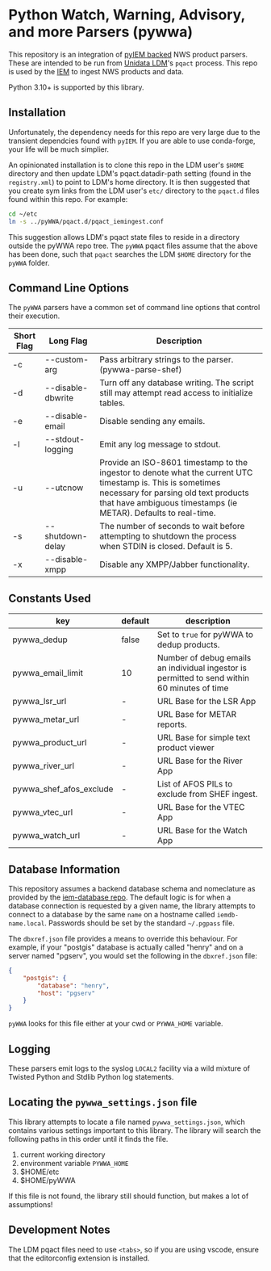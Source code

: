 # Python Watch, Warning, Advisory, and more Parsers (pywwa)

This repository is an integration of
[pyIEM backed](https://github.com/akrherz/pyIEM) NWS product parsers. These
are intended to be run from [Unidata LDM](https://github.com/Unidata/LDM)'s
`pqact` process.  This repo is used by the
[IEM](https://mesonet.agron.iastate.edu) to ingest NWS products and data.

Python 3.10+ is supported by this library.

## Installation

Unfortunately, the dependency needs for this repo are very large due to the
transient dependcies found with ``pyIEM``.  If you are able to use conda-forge,
your life will be much simplier.

An opinionated installation is to clone this repo in the LDM user's `$HOME`
directory and then update LDM's pqact.datadir-path setting
(found in the `registry.xml`) to point to LDM's home directory.
It is then suggested that you create sym links from the LDM user's `etc/`
directory to the `pqact.d` files found within this repo.  For example:

```bash
cd ~/etc
ln -s ../pyWWA/pqact.d/pqact_iemingest.conf
```

This suggestion allows LDM's pqact state files to reside in a directory
outside the pyWWA repo tree.  The `pyWWA` pqact files assume that the above
has been done, such that `pqact` searches the LDM `$HOME` directory for the
`pyWWA` folder.

## Command Line Options

The ``pyWWA`` parsers have a common set of command line options that control
their execution.

Short Flag | Long Flag | Description
--- | --- | ---
-c | --custom-arg | Pass arbitrary strings to the parser. (pywwa-parse-shef)
-d | --disable-dbwrite | Turn off any database writing.  The script still may attempt read access to initialize tables.
-e | --disable-email | Disable sending any emails.
-l | --stdout-logging | Emit any log message to stdout.
-u | --utcnow | Provide an ISO-8601 timestamp to the ingestor to denote what the current UTC timestamp is.  This is sometimes necessary for parsing old text products that have ambiguous timestamps (ie METAR).  Defaults to real-time.
-s | --shutdown-delay | The number of seconds to wait before attempting to shutdown the process when STDIN is closed.  Default is 5.
-x | --disable-xmpp | Disable any XMPP/Jabber functionality.

## Constants Used

key | default | description
--- | ---- | ---
pywwa_dedup | false | Set to `true` for pyWWA to dedup products.
pywwa_email_limit | 10 | Number of debug emails an individual ingestor is permitted to send within 60 minutes of time
pywwa_lsr_url | - | URL Base for the LSR App
pywwa_metar_url | - | URL Base for METAR reports.
pywwa_product_url | - | URL Base for simple text product viewer
pywwa_river_url | - | URL Base for the River App
pywwa_shef_afos_exclude | - | List of AFOS PILs to exclude from SHEF ingest.
pywwa_vtec_url | - | URL Base for the VTEC App
pywwa_watch_url | - | URL Base for the Watch App

## Database Information

This repository assumes a backend database schema and nomeclature as provided
by the [iem-database repo](https://github.com/akrherz/iem-database).  The
default logic is for when a database connection is requested by a given name,
the library attempts to connect to a database by the same `name` on a hostname
called `iemdb-name.local`.  Passwords should be set by the standard `~/.pgpass`
file.

The `dbxref.json` file provides a means to override this behaviour.  For
example, if your "postgis" database is actually called "henry" and on a server
named "pgserv", you would set the following in the `dbxref.json` file:

```json
{
    "postgis": {
        "database": "henry",
        "host": "pgserv"
    }
}
```

``pyWWA`` looks for this file either at your cwd or ``PYWWA_HOME`` variable.

## Logging

These parsers emit logs to the syslog `LOCAL2` facility via a wild mixture of
Twisted Python and Stdlib Python log statements.

## Locating the ``pywwa_settings.json`` file

This library attempts to locate a file named ``pywwa_settings.json``, which
contains various settings important to this library.  The library will search
the following paths in this order until it finds the file.

1. current working directory
2. environment variable `PYWWA_HOME`
3. $HOME/etc
4. $HOME/pyWWA

If this file is not found, the library still should function, but makes a lot
of assumptions!

## Development Notes

The LDM pqact files need to use `<tabs>`, so if you are using vscode, ensure
that the editorconfig extension is installed.
